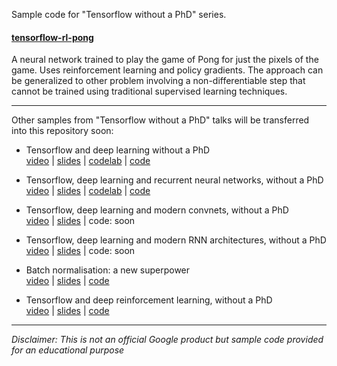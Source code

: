 Sample code for "Tensorflow without a PhD" series.


#### [tensorflow-rl-pong](tensorflow-rl-pong)

A neural network trained to play the game of Pong for just the pixels of the game.
Uses reinforcement learning and policy gradients. The approach can be generalized to
other problem involving a non-differentiable step that cannot be trained using traditional supervised learning techniques.



---

Other samples from "Tensorflow without a PhD" talks will be transferred into this repository soon:

- Tensorflow and deep learning without a PhD<br/>
[video](https://youtu.be/u4alGiomYP4) |
[slides](https://docs.google.com/presentation/d/1TVixw6ItiZ8igjp6U17tcgoFrLSaHWQmMOwjlgQY9co/pub?slide=id.p) |
[codelab](https://codelabs.developers.google.com/codelabs/cloud-tensorflow-mnist/#0) |
[code](https://github.com/martin-gorner/tensorflow-mnist-tutorial) 

- Tensorflow, deep learning and recurrent neural networks, without a PhD<br/>
[video](https://youtu.be/fTUwdXUFfI8) |
[slides](https://docs.google.com/presentation/d/18MiZndRCOxB7g-TcCl2EZOElS5udVaCuxnGznLnmOlE/pub?slide=id.p) |
[codelab](https://github.com/martin-gorner/tensorflow-rnn-tutorial) |
[code](https://github.com/martin-gorner/tensorflow-rnn-shakespeare)

- Tensorflow, deep learning and modern convnets, without a PhD<br/>
[video](https://youtu.be/vaL1I2BD_xY) |
[slides](https://docs.google.com/presentation/d/19u0Tm0JHL5tpzyarLILvy4qLSuDBFNNx2hwSvZsFPI0/pub?slide=id.g292aa67486_0_593) |
code: soon

- Tensorflow, deep learning and modern RNN architectures, without a PhD<br/>
[video](https://youtu.be/pzOzmxCR37I) |
[slides](https://docs.google.com/presentation/d/17gLPozfb-l3WCR8FnejNJD9tEI_igTq1YqIXzCtOR14/pub?slide=id.g298ac04a83_1_26) |
code: soon

- Batch normalisation: a new superpower<br/>
[video](https://youtu.be/vq2nnJ4g6N0?t=76m) |
[slides](https://docs.google.com/presentation/d/18MiZndRCOxB7g-TcCl2EZOElS5udVaCuxnGznLnmOlE/pub?slide=id.g1245051c73_0_25) |
[code](https://github.com/martin-gorner/tensorflow-mnist-tutorial/blob/master/README_BATCHNORM.md)

- Tensorflow and deep reinforcement learning, without a PhD<br/>
[video](https://youtu.be/t1A3NTttvBA) |
[slides](https://docs.google.com/presentation/d/1qLVvgKxZlM6_oOZ4-ZoOAB0wTh2IdhbFvuBhsMvmK9I/pub?slide=id.g28cd71339f_0_0) |
[code](tensorflow-rl-pong)

 
 
---

*Disclaimer: This is not an official Google product but sample code provided for an educational purpose*